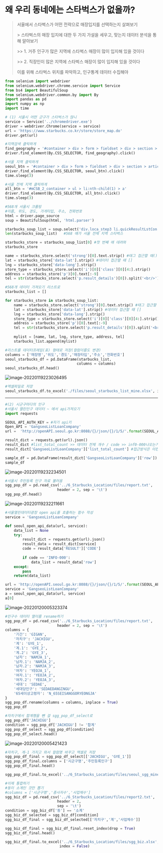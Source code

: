 # 왜 우리 동네에는 스타벅스가 없을까?

> 서울에서 스타벅스가 어떤 전략으로 매장입지를 선택하는지 살펴보기
>
> \> 스타벅스의 매장 입지에 대한 두 가지 가설을 세우고, 맞는지 데이터 분석을 통해 알아보기
>
> \>> 1. 거주 인구가 많은 지역에 스타벅스 매장이 많이 입지해 있을 것이다
>
> \>> 2. 직장인이 많은 지역에 스타벅스 매장이 많이 입지해 있을 것이다
>
> 이를 위해 스타벅스 위치를 파악하고, 인구통계 데이터 수집해야



```python
from selenium import webdriver
from selenium.webdriver.chrome.service import Service
from bs4 import BeautifulSoup
from selenium.webdriver.common.by import By
import pandas as pd
import numpy as np
import time
```

```python
# (1) 서울시 어떤 군구가 스타벅스가 많니
service = Service('../chromedriver.exe')
driver = webdriver.Chrome(service = service)
url = 'https://www.starbucks.co.kr/store/store_map.do'
driver.get(url)
```

```python
#지역검색 클릭하게
find_geography = '#container > div > form > fieldset > div > section > article.find_store_cont > article > header.loca_search > h3 > a'
driver.find_element(By.CSS_SELECTOR, find_geography).click()

#서울 지역 클릭하게
seoul_btn = '#container > div > form > fieldset > div > section > article.find_store_cont > article > article:nth-child(4) > div.loca_step1 > div.loca_step1_cont > ul > li:nth-child(1) > a'
driver.find_element(By.CSS_SELECTOR, seoul_btn).click()
time.sleep(3)

#서울 전체 지역 클릭하게
all_btn = '#mCSB_2_container > ul > li:nth-child(1) > a'
driver.find_element(By.CSS_SELECTOR, all_btn).click()
time.sleep(3)
```

```python
#568개 서울시 크롤링
#이름, 위도, 경도, 가게타입, 주소, 전화번호
html = driver.page_source
soup = BeautifulSoup(html, 'html.parser')

starbucks_soup_list = soup.select('div.loca_step3 li.quickResultLstCon')
len(starbucks_soup_list)   #568 얘가 서울 전체 지역 스타벅스 

starbucks_store = starbucks_soup_list[0] #첫 번째 애 데려와
starbucks_store

name = starbucks_store.select('strong')[0].text.strip() #태그 접근할 때()
lat = starbucks_store['data-lat'].strip() #데이터 접근할 때 []
lng = starbucks_store['data-long'].strip()
store_type = starbucks_store.select('i')[0]['class'][0][4:].strip()
address = starbucks_store('p')[0].text[:-9]
tel = str(starbucks_store.select('p.result_details')[0]).split('<br/>')[1].split('<')[0]
```

```python
#568개 데이터 가져오기 리스트로
starbucks_list = []

for starbucks_store in starbucks_soup_list:
    name = starbucks_store.select('strong')[0].text.strip() #태그 접근할 때()
    lat = starbucks_store['data-lat'].strip() #데이터 접근할 때 []
    lng = starbucks_store['data-long'].strip()
    store_type = starbucks_store.select('i')[0]['class'][0][4:].strip()
    address = starbucks_store('p')[0].text[:-9]
    tel = str(starbucks_store.select('p.result_details')[0]).split('<br/>')[1].split('<')[0]
    
    mylist = [name, lat, lng, store_type, address, tel]
    starbucks_list.append(mylist)

#리스트를 데이터프레임(표) 형태로 저장(컬럼이름도 변경)
columns = ['매장명','위도','경도','매장타입','주소','전화번호']
seoul_starbucks_df = pd.DataFrame(starbucks_list,
                                 columns = columns)
seoul_starbucks_df.head()
```

![image-20220119223026495](Crawling_Starbucks.assets/image-20220119223026495.png)

```python
#엑셀파일로 저장
seoul_starbucks_df.to_excel('./files/seoul_starbucks_list_mine.xlsx', index = False)
```



---

```python
#(2) 시군구마다의 인구
#서울시 열린인구 데이터 ~ 에서 api가져오기
import requests
```

```python
SEOUL_API_AUTH_KEY = #자기 api키
Open_API = 'GangseoListLoanCompany'
url =  'http://openAPI.seoul.go.kr:8088/{}/json/{}/1/5/'.format(SEOUL_API_AUTH_KEY, Open_API)
```

```python
result_dict = requests.get(url).json()
result_dict #list_total_count >> 데이터 전체 개수 / code >> inf0-000나오는거면 정상
result_dict['GangseoListLoanCompany']['list_total_count'] #접근방식은 이런 식
```

```python
sample_df = pd.DataFrame(result_dict['GangseoListLoanCompany']['row'])
sample_df
```

![image-20220119232234501](Crawling_Starbucks.assets/image-20220119232234501.png)

```python
#서울시 주민등록 인구 자료 불러옴
sgg_pop_df = pd.read_csv('../6_Starbucks_Location/files/report.txt',
                        header = 2, sep = '\t')
sgg_pop_df.head()
```

![image-20220119232211661](Crawling_Starbucks.assets/image-20220119232211661.png)



```python
#서울열린데이터광장 open api를 호출하는 함수 작성
service = 'GangseoListLoanCompany'

def seoul_open_api_data(url, service):
    data_list = None
    try:
        result_dict = requests.get(url).json()
        result_data = result_dict[service]
        code = result_data['RESULT']['CODE']
        
        if code == 'INFO-000':
            data_list = result_data['row']
    except:
        pass
    return(data_list)
```

```python
url = 'http://openAPI.seoul.go.kr:8088/{}/json/{}/1/5/'.format(SEOUL_API_AUTH_KEY, service)
service = 'GangseoListLoanCompany'
a = seoul_open_api_data(url, service)
a[0]
```

![image-20220120005323374](Crawling_Starbucks.assets/image-20220120005323374.png)

```python
#인구수 데이터 열이름 rename하기
sgg_pop_df = pd.read_csv('../6_Starbucks_Location/files/report.txt',
                        header = 2, sep = '\t')
columns = {
    '기간': 'GIGAN',
    '자치구': 'JACHIGU',
    '계': 'GYE_1',
    '계.1': 'GYE_2',
    '계.2': 'GYE_3',
    '남자': 'NAMJA_1',
    '남자.1': 'NAMJA_2',
    '남자.2': 'NAMJA_3',
    '여자': 'YEOJA_1',
    '여자.1': 'YEOJA_2',
    '여자.2': 'YEOJA_3',
    '세대': 'SEDAE',
    '세대당인구': 'SEDAEDANGINGU',
    '65세이상고령자': 'N_65SEISANGGORYEONGJA'
}
sgg_pop_df.rename(columns = columns, inplace = True)
sgg_pop_df
```

```python
#자치구에서 합계행을 뺀 걸 sgg_pop_df_select로
sgg_pop_df['JACHIGU']
condition = sgg_pop_df['JACHIGU'] != '합계'
sgg_pop_df_select = sgg_pop_df[condition]
sgg_pop_df_select.head()
```

![image-20220120005421423](Crawling_Starbucks.assets/image-20220120005421423.png)

```python
#자치구, 계-1 가지고 와서 컬럼명 바꾸고 엑셀로 저장
sgg_pop_df_final = sgg_pop_df_select[['JACHIGU', 'GYE_1']]
sgg_pop_df_final.columns = ['시군구명','주민등록인구']
sgg_pop_df_final.head()

sgg_pop_df_final.to_excel('../6_Starbucks_Location/files/seoul_sgg_mine.xlsx', index = False)
```

```python
#이제 통합하기
#동이 소계인 것만 뽑기
#columns = ['시군구명','종사자수','사업체수']
sgg_biz_df = pd.read_csv('../6_Starbucks_Location/files/report2.txt',
                        header = 2,
                        sep = '\t')
condition = sgg_biz_df['동'] == '소계'
sgg_biz_df_selected = sgg_biz_df[condition]
sgg_biz_df_final = sgg_biz_df_selected[['자치구','계','사업체수']]

sgg_biz_df_final = sgg_biz_df_final.reset_index(drop = True)
sgg_biz_df_final.head()

sgg_biz_df_final.to_excel('../6_Starbucks_Location/files/sgg_biz.xlsx',
                         index = False)
```

